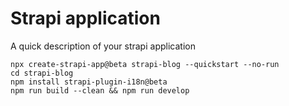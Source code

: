 # Strapi application

A quick description of your strapi application

```shell
npx create-strapi-app@beta strapi-blog --quickstart --no-run
cd strapi-blog
npm install strapi-plugin-i18n@beta
npm run build --clean && npm run develop
```
